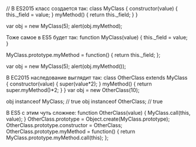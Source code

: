 // В ES2015 класс создается так:
class MyClass {
  constructor(value) {
    this._field = value;
  }
  myMethod() {
    return this._field;
  }
}

var obj = new MyClass(5);
alert(obj.myMethod);

Тоже самое в ES5 будет так:
function MyClass(value) {
  this._field = value;
}

MyClass.prototype.myMethod = function() {
  return this._field;
};

var obj = new MyClass(5);
alert(obj.myMethod());


В ЕС2015 наследование выглядит так:
class OtherClass extends MyClass {
  constructor(value) {
    super(value*2);
  }
  myMethod() {
    return super.myMethod()*2;
  }
}
var obj = new OtherClass(10);

obj instanceof MyClass; // true
obj instanceof OtherClass; // true

В ES5 с этим чуть сложнее:
function OtherClass(value) {
  MyClass.call(this, value);
}
OtherClass.prototype = Object.create(MyClass.prototype);
OtherClass.prototype.constructor = OtherClass;
OtherClass.prototype.myMethod = function() {
  return MyClass.prototype.myMethod.call(this);
};
